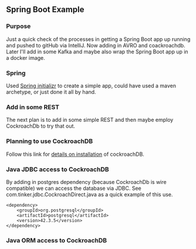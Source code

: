 ## Spring Boot Example
### Purpose
Just a quick check of the processes in getting a Spring Boot app up running and pushed to gitHub via IntelliJ.
Now adding in AVRO and coackroachdb. Later I'll add in some Kafka and maybe also wrap the Spring Boot app up in
a docker image.

### Spring
Used [Spring initializr](https://start.spring.io/) to create a simple app, could have used a maven archetype, or just done it all by hand.

### Add in some REST
The next plan is to add in some simple REST and then maybe employ CockroachDb to try that out.

### Planning to use CockroachDB
Follow this link for [details on installation](CockroachDB.md) of cockroachDB.

### Java JDBC access to CockroachDB
By adding in postgres dependency (because CockroachDb is wire compatible) we can
access the database via JDBC. See com.tinker.jdbc.CockroachDirect.java as a quick example of this use.
```
<dependency>
    <groupId>org.postgresql</groupId>
    <artifactId>postgresql</artifactId>
	<version>42.3.5</version>
</dependency>
```

### Java ORM access to CockroachDB

